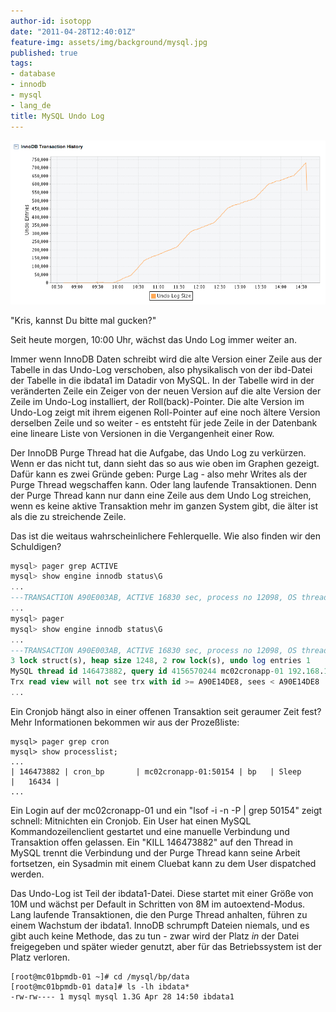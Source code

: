 ```yaml
---
author-id: isotopp
date: "2011-04-28T12:40:01Z"
feature-img: assets/img/background/mysql.jpg
published: true
tags:
- database
- innodb
- mysql
- lang_de
title: MySQL Undo Log
---
```

![](/uploads/undo_log_stats.png)

"Kris, kannst Du bitte mal gucken?"

Seit heute morgen, 10:00 Uhr, wächst das Undo Log immer weiter an.

Immer wenn InnoDB Daten schreibt wird die alte Version einer Zeile aus der
Tabelle in das Undo-Log verschoben, also physikalisch von der ibd-Datei der
Tabelle in die ibdata1 im Datadir von MySQL. In der Tabelle wird in der
veränderten Zeile ein Zeiger von der neuen Version auf die alte Version der
Zeile im Undo-Log installiert, der Roll(back)-Pointer. Die alte Version im
Undo-Log zeigt mit ihrem eigenen Roll-Pointer auf eine noch ältere Version
derselben Zeile und so weiter - es entsteht für jede Zeile in der Datenbank
eine lineare Liste von Versionen in die Vergangenheit einer Row.

Der InnoDB Purge Thread hat die Aufgabe, das Undo Log zu verkürzen. Wenn er
das nicht tut, dann sieht das so aus wie oben im Graphen gezeigt. Dafür kann
es zwei Gründe geben: Purge Lag - also mehr Writes als der Purge Thread
wegschaffen kann. Oder lang laufende Transaktionen. Denn der Purge Thread
kann nur dann eine Zeile aus dem Undo Log streichen, wenn es keine aktive
Transaktion mehr im ganzen System gibt, die älter ist als die zu streichende
Zeile.

Das ist die weitaus wahrscheinlichere Fehlerquelle. Wie also finden wir den
Schuldigen?


```sql
mysql> pager grep ACTIVE
mysql> show engine innodb status\G
...
---TRANSACTION A90E003AB, ACTIVE 16830 sec, process no 12098, OS thread id 1749563712
...
mysql> pager
mysql> show engine innodb status\G
...
---TRANSACTION A90E003AB, ACTIVE 16830 sec, process no 12098, OS thread id 1749563712
3 lock struct(s), heap size 1248, 2 row lock(s), undo log entries 1
MySQL thread id 146473882, query id 4156570244 mc02cronapp-01 192.168.1.10 cron_bp
Trx read view will not see trx with id >= A90E14DE8, sees < A90E14DE8
...
```

Ein Cronjob hängt also in einer offenen Transaktion seit geraumer Zeit fest?
Mehr Informationen bekommen wir aus der Prozeßliste:

```console
mysql> pager grep cron
mysql> show processlist;
...
| 146473882 | cron_bp       | mc02cronapp-01:50154 | bp   | Sleep       |   16434 |
...
```

Ein Login auf der mc02cronapp-01 und ein "lsof -i -n -P | grep 50154" zeigt
schnell: Mitnichten ein Cronjob. Ein User hat einen MySQL
Kommandozeilenclient gestartet und eine manuelle Verbindung und Transaktion
offen gelassen. Ein "KILL 146473882" auf den Thread in MySQL trennt die
Verbindung und der Purge Thread kann seine Arbeit fortsetzen, ein Sysadmin
mit einem Cluebat kann zu dem User dispatched werden.

Das Undo-Log ist Teil der ibdata1-Datei. Diese startet mit einer Größe von
10M und wächst per Default in Schritten von 8M im autoextend-Modus. Lang
laufende Transaktionen, die den Purge Thread anhalten, führen zu einem
Wachstum der ibdata1. InnoDB schrumpft Dateien niemals, und es gibt auch
keine Methode, das zu tun - zwar wird der Platz _in_ der Datei
freigegeben und später wieder genutzt, aber für das Betriebssystem ist der
Platz verloren.

```console
[root@mc01bpmdb-01 ~]# cd /mysql/bp/data
[root@mc01bpmdb-01 data]# ls -lh ibdata*
-rw-rw---- 1 mysql mysql 1.3G Apr 28 14:50 ibdata1
```

